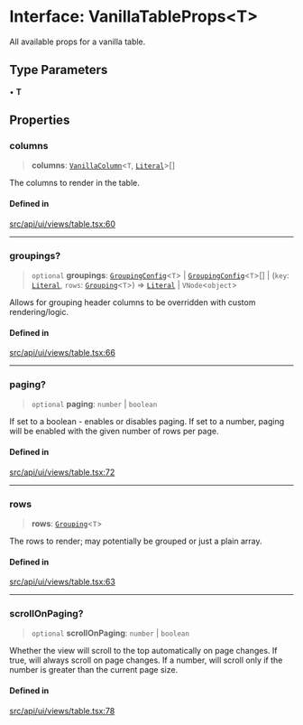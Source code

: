 # Interface: VanillaTableProps\<T\>

All available props for a vanilla table.

## Type Parameters

• **T**

## Properties

### columns

> **columns**: [`VanillaColumn`](VanillaColumn.md)\<`T`, [`Literal`](../../expressions/type-aliases/Literal.md)\>[]

The columns to render in the table.

#### Defined in

[src/api/ui/views/table.tsx:60](https://github.com/GamerGirlandCo/datacore/blob/73f36550e501eb29175b69b6a097ff3d4401efc7/src/api/ui/views/table.tsx#L60)

***

### groupings?

> `optional` **groupings**: [`GroupingConfig`](GroupingConfig.md)\<`T`\> \| [`GroupingConfig`](GroupingConfig.md)\<`T`\>[] \| (`key`: [`Literal`](../../expressions/type-aliases/Literal.md), `rows`: [`Grouping`](../../expressions/type-aliases/Grouping.md)\<`T`\>) => [`Literal`](../../expressions/type-aliases/Literal.md) \| `VNode`\<`object`\>

Allows for grouping header columns to be overridden with custom rendering/logic.

#### Defined in

[src/api/ui/views/table.tsx:66](https://github.com/GamerGirlandCo/datacore/blob/73f36550e501eb29175b69b6a097ff3d4401efc7/src/api/ui/views/table.tsx#L66)

***

### paging?

> `optional` **paging**: `number` \| `boolean`

If set to a boolean - enables or disables paging.
If set to a number, paging will be enabled with the given number of rows per page.

#### Defined in

[src/api/ui/views/table.tsx:72](https://github.com/GamerGirlandCo/datacore/blob/73f36550e501eb29175b69b6a097ff3d4401efc7/src/api/ui/views/table.tsx#L72)

***

### rows

> **rows**: [`Grouping`](../../expressions/type-aliases/Grouping.md)\<`T`\>

The rows to render; may potentially be grouped or just a plain array.

#### Defined in

[src/api/ui/views/table.tsx:63](https://github.com/GamerGirlandCo/datacore/blob/73f36550e501eb29175b69b6a097ff3d4401efc7/src/api/ui/views/table.tsx#L63)

***

### scrollOnPaging?

> `optional` **scrollOnPaging**: `number` \| `boolean`

Whether the view will scroll to the top automatically on page changes. If true, will always scroll on page changes.
If a number, will scroll only if the number is greater than the current page size.

#### Defined in

[src/api/ui/views/table.tsx:78](https://github.com/GamerGirlandCo/datacore/blob/73f36550e501eb29175b69b6a097ff3d4401efc7/src/api/ui/views/table.tsx#L78)
